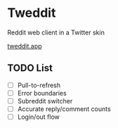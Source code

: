 # Tweddit
Reddit web client in a Twitter skin

[tweddit.app](https://tweddit.app)

## TODO List
 - [ ] Pull-to-refresh
 - [ ] Error boundaries
 - [ ] Subreddit switcher
 - [ ] Accurate reply/comment counts
 - [ ] Login/out flow